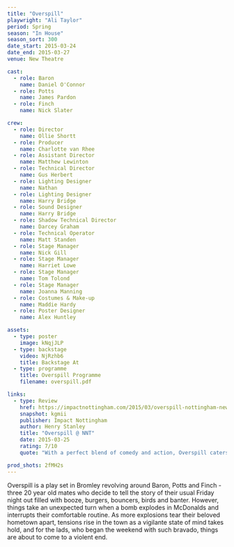 ```yaml
---
title: "Overspill"
playwright: "Ali Taylor"
period: Spring
season: "In House"
season_sort: 300
date_start: 2015-03-24
date_end: 2015-03-27
venue: New Theatre

cast:
  - role: Baron
    name: Daniel O'Connor
  - role: Potts
    name: James Pardon
  - role: Finch
    name: Nick Slater

crew:
  - role: Director
    name: Ollie Shortt
  - role: Producer
    name: Charlotte van Rhee
  - role: Assistant Director
    name: Matthew Lewinton
  - role: Technical Director
    name: Gus Herbert
  - role: Lighting Designer
    name: Nathan
  - role: Lighting Designer
    name: Harry Bridge
  - role: Sound Designer
    name: Harry Bridge
  - role: Shadow Technical Director
    name: Darcey Graham
  - role: Technical Operator
    name: Matt Standen
  - role: Stage Manager
    name: Nick Gill
  - role: Stage Manager
    name: Harriet Lowe
  - role: Stage Manager
    name: Tom Tolond
  - role: Stage Manager
    name: Joanna Manning
  - role: Costumes & Make-up
    name: Maddie Hardy
  - role: Poster Designer
    name: Alex Huntley

assets:
  - type: poster
    image: kNqjJLP
  - type: backstage
    video: NjRzhb6
    title: Backstage At
  - type: programme
    title: Overspill Programme
    filename: overspill.pdf

links:
  - type: Review
    href: https://impactnottingham.com/2015/03/overspill-nottingham-new-theatre/
    snapshot: kgmii
    publisher: Impact Nottingham
    author: Henry Stanley
    title: "Overspill @ NNT"
    date: 2015-03-25
    rating: 7/10
    quote: "With a perfect blend of comedy and action, Overspill caters wonderfully to a huge range of audiences and is well worth a watch."

prod_shots: 2fMH2s
---
```


Overspill is a play set in Bromley revolving around Baron, Potts and Finch - three 20 year old mates who decide to tell the story of their usual Friday night out filled with booze, burgers, bouncers, birds and banter. However, things take an unexpected turn when a bomb explodes in McDonalds and interrupts their comfortable routine. As more explosions tear their beloved hometown apart, tensions rise in the town as a vigilante state of mind takes hold, and for the lads, who began the weekend with such bravado, things are about to come to a violent end.
